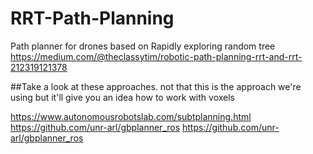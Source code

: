 # RRT-Path-Planning
Path planner for drones based on Rapidly exploring random tree
https://medium.com/@theclassytim/robotic-path-planning-rrt-and-rrt-212319121378

##Take a look at these approaches. not that this is the approach we're using but it'll give you an idea how to work with voxels

  https://www.autonomousrobotslab.com/subtplanning.html
  https://github.com/unr-arl/gbplanner_ros
  https://github.com/unr-arl/gbplanner_ros
